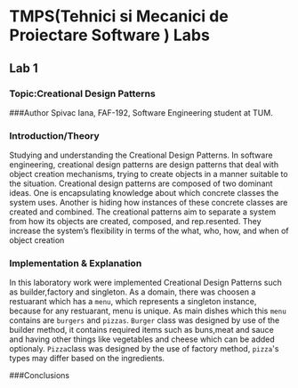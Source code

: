 # TMPS(Tehnici si Mecanici de Proiectare Software ) Labs
## Lab 1
### Topic:Creational Design Patterns
###Author
Spivac Iana, FAF-192, Software Engineering student at TUM.

### Introduction/Theory
Studying and understanding the Creational Design Patterns.
In software engineering, creational design patterns are design patterns that deal with object creation mechanisms,
trying to create objects in a manner suitable to the situation. Creational design patterns are composed of two dominant ideas. 
One is encapsulating knowledge about which concrete classes the system uses. Another is hiding how instances of these concrete classes are created and combined.
The creational patterns aim to separate a system from how its objects are created, composed, and rep.resented. 
They increase the system’s flexibility in terms of the what, who, how, and when of object creation

### Implementation & Explanation
In this laboratory work were implemented Creational Design Patterns such as builder,factory and singleton.
As a domain, there was choosen a restuarant which has a `menu`, which represents a singleton instance, because
for any restuarant, menu is unique. As main dishes which this `menu` contains are `burgers` and `pizzas`.
`Burger` class was designed by use of the builder method, it contains required items such as buns,meat and sauce and having
other things like vegetables and cheese which can be added optionaly.
`Pizza`class was designed by the use of factory method, `pizza`'s types may differ based on the ingredients.

###Conclusions
